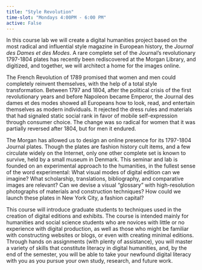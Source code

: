 ```yaml
---
title: "Style Revolution"
time-slot: "Mondays 4:00PM - 6:00 PM"
active: False
---
```


In this course lab we will create a digital humanities project based on the most radical and influential style magazine in European history, the *Journal des Dames et des Modes*.  A rare complete set of the Journal’s revolutionary 1797-1804 plates has recently been rediscovered at the Morgan Library, and digitized, and together, we will architect a home for the images online.

The French Revolution of 1789 promised that women and men could completely reinvent themselves, with the help of a total style transformation. Between 1797 and 1804, after the political crisis of the first revolutionary years and before Napoleon became Emperor, the Journal des dames et des modes showed all Europeans how to look, read, and entertain themselves as modern individuals. It rejected the dress rules and materials that had signaled static social rank in favor of mobile self-expression through consumer choice. The change was so radical for women that it was partially reversed after 1804, but for men it endured. 

The Morgan has allowed us to design an online presence for its 1797-1804 Journal plates. Though the plates are fashion history cult items, and a few circulate widely on the Internet, only one other complete set is known to survive, held by a small museum in Denmark.  This seminar and lab is founded on an experimental approach to the humanities, in the fullest sense of the word experimental:  What visual modes of digital edition can we imagine? What scholarship, translations, bibliography, and comparative images are relevant? Can we devise a visual “glossary” with high-resolution photographs of materials and construction techniques?  How could we launch these plates in New York City, a fashion capital?

This course will introduce graduate students to techniques used in the creation of digital editions and exhibits. The course is intended mainly for humanities and social science students who are novices with little or no experience with digital production, as well as those who might be familiar with constructing websites or blogs, or even with creating minimal editions. Through hands on assignments (with plenty of assistance), you will master a variety of skills that constitute literacy in digital humanities, and, by the end of the semester, you will be able to take your newfound digital literacy with you as you pursue your own study, research, and future work.

